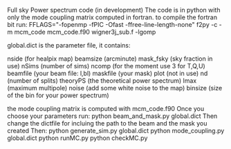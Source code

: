 Full sky Power spectrum code (in development)
The code is in python with only the mode coupling matrix computed in fortran.
to compile the fortran bit run:
FFLAGS="-fopenmp -fPIC -Ofast -ffree-line-length-none" f2py -c -m mcm_code mcm_code.f90 wigner3j_sub.f -lgomp


global.dict is the parameter file, it contains:

nside (for healpix map)
beamsize  (arcminute)
mask_fsky (sky fraction in use)
nSims (number of sims)
ncomp (for the moment use 3 for T,Q,U)
beamfile (your beam file: l,bl)
maskfile (your mask)
plot (not in use)
nd (number of splits)
theoryPS (the theoretical power spectrum)
lmax (maximum multipole)
noise (add some white noise to the map)
binsize (size of the bin for your power spectrum)


the mode coupling matrix is computed with mcm_code.f90
Once you choose your parameters run:
python beam_and_mask.py global.dict
Then change the dictfile for incluing the path to the beam and the mask you created
Then:
python generate_sim.py global.dict
python mode_coupling.py global.dict
python runMC.py
python checkMC.py

